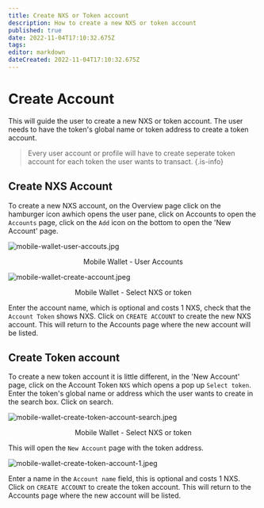 ```yaml
---
title: Create NXS or Token account
description: How to create a new NXS or token account
published: true
date: 2022-11-04T17:10:32.675Z
tags: 
editor: markdown
dateCreated: 2022-11-04T17:10:32.675Z
---
```


# Create Account
This will guide the user to create a new NXS or token account. The user needs to have the token's global name or token address to create a token account.

> Every user account or profile will have to create seperate token account for each token the user wants to transact.
{.is-info}


## Create NXS Account
To create a new NXS account, on the Overview page click on the hamburger icon awhich opens the user pane, click on Accounts to open the `Accounts` page, click on the `Add` icon on the bottom to open the 'New Account' page.

![mobile-wallet-user-accouts.jpg](/mobile-wallet-user-accouts.jpg)<p align=center>Mobile Wallet - User Accounts</p>

![mobile-wallet-create-account.jpeg](/mobile-wallet-create-account.jpeg)<p align=center>Mobile Wallet - Select NXS or token</p>

Enter the account name, which is optional and costs 1 NXS, check that the `Account Token` shows NXS. Click on `CREATE ACCOUNT` to create the new NXS account. This will return to the Accounts page where the new account will be listed.

## Create Token account
To create a new token account it is little different, in the 'New Account' page, click on the Account Token `NXS` which opens a pop up `Select token`.  Enter the token's global name or address which the user wants to create in the search box. Click on search.  

![mobile-wallet-create-token-account-search.jpeg](/mobile-wallet-create-token-account-search.jpeg)<p align=center>Mobile Wallet - Select NXS or token</p>

This will open the `New Account` page with the token address. 

![mobile-wallet-create-token-account-1.jpeg](/mobile-wallet-create-token-account-1.jpeg)

Enter a name in the `Account name` field, this is optional and costs 1 NXS. Click on `CREATE ACCOUNT` to create the token account. This will return to the Accounts page where the new account will be listed.